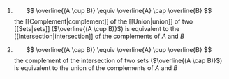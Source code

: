 1. $$ \overline{(A \cup B)} \equiv \overline{A} \cap \overline{B} $$
			the [[Complement|complement]] of the [[Union|union]] of two [[Sets|sets]] ($\overline{(A \cup B)}$) is equivalent to the [[Intersection|intersection]] of the complements of $A$ and $B$
	
2. $$ \overline{(A \cap B)} \equiv \overline{A} \cup \overline{B} $$
			the complement of the intersection of two sets ($\overline{(A \cap B)}$) is equivalent to the union of the complements of $A$ and $B$